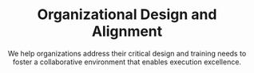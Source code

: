 ---
layout: service
order: 5
title: "Organizational Design and Alignment"
subtitle: "We help organizations address their critical design and training needs to foster a collaborative environment that enables execution excellence."
intro: "At SLKone, we believe that a well-designed and trained organization can accelerate business transformation initiatives and move you towards your strategic objectives more effectively and efficiently. We help organizations address their critical design and training needs to foster a collaborative environment that enables execution excellence."
approach: "We take a comprehensive approach to organizational design and alignment, focusing on Operating Model Design, Process Design, and Organizational Structure Redesign. Our methodology ensures that your organization's structure, processes, and people are aligned with your strategic goals and optimized for performance."
impact_title: "Our Impact"
impact_intro: "Effective organizational design can lead to significant improvements, including:"
impact:
  - "30-35% increase in operational efficiency"
  - "25-30% improvement in cross-functional collaboration"
  - "20-25% reduction in organizational silos"
  - "15-20% enhancement in employee satisfaction and engagement"
  - "10-15% boost in overall organizational performance"
impact_conclusion: "Clients benefit from streamlined structures, enhanced collaboration, and optimized roles, enabling them to achieve strategic objectives more efficiently and effectively."
why_choose:
  - "Holistic Approach: Considering all aspects of your organization – people, processes, and technology."
  - "Data-Driven Decisions: Utilizing advanced analytics to inform organizational design."
  - "Implementation Focus: Working alongside your team to ensure successful execution."
  - "Industry Expertise: Deep knowledge across multiple sectors for tailored solutions."
  - "Change Management: Managing organizational transitions smoothly and effectively."
  - "Scalable Solutions: Flexible designs that grow with your business needs."
cta: "Ready to optimize your organizational structure? Contact SLKone today to learn how our Organizational Design & Alignment services can drive your business forward and achieve strategic alignment."
---